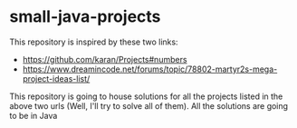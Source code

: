 # small-java-projects

This repository is inspired by these two links:

* https://github.com/karan/Projects#numbers
* https://www.dreamincode.net/forums/topic/78802-martyr2s-mega-project-ideas-list/

This repository is going to house solutions for all the projects listed in the above two urls (Well, I'll try to solve all of them). All the solutions are going to be in Java
